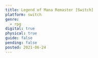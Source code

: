 ```yaml
---
title: Legend of Mana Remaster [Switch]
platform: switch
genre:
  - rpg
digital: true
physical: true
guide: false
pending: false
posted: 2021-06-24
---
```

